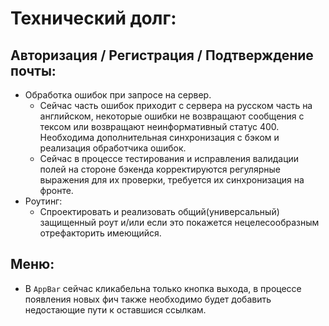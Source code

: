 # Технический долг:

## Авторизация / Регистрация / Подтверждение почты:

* Обработка ошибок при запросе на сервер.
  * Сейчас часть ошибок приходит с сервера на русском часть на английском, некоторые ошибки не возвращают сообщения с тексом или возвращают неинформативный статус 400. Необходима дополнительная синхронизация с бэком и реализация обработчика ошибок.
  * Сейчас в процессе тестирования и исправления валидации полей на стороне бэкенда корректируются регулярные выражения для их проверки, требуется их синхронизация на фронте.
* Роутинг:
  * Спроектировать и реализовать общий(универсальный) защищенный роут и/или если это покажется нецелесообразным отрефакторить имеющийся.

## Меню:

* В `AppBar` сейчас кликабельна только кнопка выхода, в процессе появления новых фич также необходимо будет добавить недостающие пути к оставшися ссылкам.

